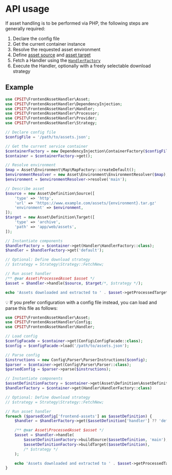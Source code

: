 # API usage

If asset handling is to be performed via PHP, the following steps are generally required:

1. Declare the config file
2. Get the current container instance
3. Resolve the requested asset environment
4. Define [asset source](../config/source.md) and [asset target](../config/target.md)
5. Fetch a Handler using the [`HandlerFactory`](../../src/Handler/HandlerFactory.php)
6. Execute the Handler, optionally with a freely selectable download strategy

## Example

```php
use CPSIT\FrontendAssetHandler\Asset;
use CPSIT\FrontendAssetHandler\DependencyInjection;
use CPSIT\FrontendAssetHandler\Handler;
use CPSIT\FrontendAssetHandler\Processor;
use CPSIT\FrontendAssetHandler\Provider;
use CPSIT\FrontendAssetHandler\Strategy;

// Declare config file
$configFile = '/path/to/assets.json';

// Get the current service container
$containerFactory = new DependencyInjection\ContainerFactory($configFile);
$container = $containerFactory->get();

// Resolve environment
$map = Asset\Environment\Map\MapFactory::createDefault();
$environmentResolver = new Asset\Environment\EnvironmentResolver($map);
$environment = $environmentResolver->resolve('main');

// Describe asset
$source = new Asset\Definition\Source([
    'type' => 'http',
    'url' => 'https://www.example.com/assets/{environment}.tar.gz'
    'environment' => $environment,
]);
$target = new Asset\Definition\Target([
    'type' => 'archive',
    'path' => 'app/web/assets',
]);

// Instantiate components
$handlerFactory = $container->get(Handler\HandlerFactory::class);
$handler = $handlerFactory->get('default');

// Optional: Define download strategy
// $strategy = Strategy\Strategy::FetchNew;

// Run asset handler
/** @var Asset\ProcessedAsset $asset */
$asset = $handler->handle($source, $target/*, $strategy */);

echo 'Assets downloaded and extracted to ' . $asset->getProcessedTargetPath();
```

:bulb: If you prefer configuration with a config file instead, you can load
and parse this file as follows:

```php
use CPSIT\FrontendAssetHandler\Asset;
use CPSIT\FrontendAssetHandler\Config;
use CPSIT\FrontendAssetHandler\Handler;

// Load config
$configFacade = $container->get(Config\ConfigFacade::class);
$config = $configFacade->load('/path/to/assets.json');

// Parse config
$instructions = new Config\Parser\ParserInstructions($config);
$parser = $container->get(Config\Parser\Parser::class);
$parsedConfig = $parser->parse($instructions);

// Instantiate components
$assetDefinitionFactory = $container->get(Asset\Definition\AssetDefinitionFactory::class);
$handlerFactory = $container->get(Handler\HandlerFactory::class)

// Optional: Define download strategy
// $strategy = Strategy\Strategy::FetchNew;

// Run asset handler
foreach ($parsedConfig['frontend-assets'] as $assetDefinition) {
    $handler = $handlerFactory->get($assetDefinition['handler'] ?? 'default');

    /** @var Asset\ProcessedAsset $asset */
    $asset = $handler->handle(
        $assetDefinitionFactory->buildSource($assetDefinition, 'main'),
        $assetDefinitionFactory->buildTarget($assetDefinition),
        /* $strategy */
    );

    echo 'Assets downloaded and extracted to ' . $asset->getProcessedTargetPath();
}
```
